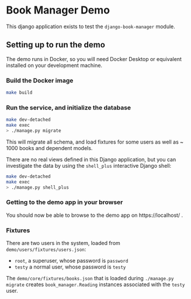 # Book Manager Demo

This django application exists to test the `django-book-manager` module.

## Setting up to run the demo

The demo runs in Docker, so you will need Docker Desktop or equivalent installed
on your development machine.

### Build the Docker image

```bash
make build
```

### Run the service, and initialize the database

```bash
make dev-detached
make exec
> ./manage.py migrate
```

This will migrate all schema, and load fixtures for some users as well as ~ 1000
books and dependent models.

There are no real views defined in this Django application, but you can
investigate the data by using the `shell_plus` interactive Django shell:

```bash
make dev-detached
make exec
> ./manage.py shell_plus
```

### Getting to the demo app in your browser

You should now be able to browse to the demo app on https://localhost/ .

### Fixtures

There are two users in the system, loaded from `demo/users/fixtures/users.json`:

* `root`, a superuser, whose password is `password`
* `testy` a normal user, whose password is `testy`

The `demo/core/fixtures/books.json` that is loaded during `./manage.py migrate`
creates `book_manager.Reading` instances associated with the `testy` user.
